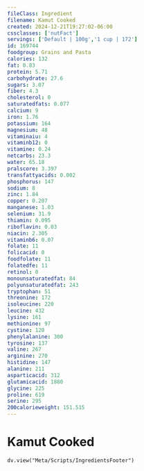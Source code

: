 ```yaml
---
fileClass: Ingredient
filename: Kamut Cooked
created: 2024-12-21T19:27:02-06:00
cssclasses: ['nutFact']
servings: ['Default | 100g','1 cup | 172']
id: 169744
foodgroup: Grains and Pasta
calories: 132
fat: 0.83
protein: 5.71
carbohydrate: 27.6
sugars: 3.07
fiber: 4.3
cholesterol: 0
saturatedfats: 0.077
calcium: 9
iron: 1.76
potassium: 164
magnesium: 48
vitaminaiu: 4
vitaminb12: 0
vitamine: 0.24
netcarbs: 23.3
water: 65.18
pralscore: 3.397
transfattyacids: 0.002
phosphorus: 147
sodium: 8
zinc: 1.84
copper: 0.207
manganese: 1.03
selenium: 31.9
thiamin: 0.095
riboflavin: 0.03
niacin: 2.305
vitaminb6: 0.07
folate: 11
folicacid: 0
foodfolate: 11
folatedfe: 11
retinol: 0
monounsaturatedfat: 84
polyunsaturatedfat: 243
tryptophan: 51
threonine: 172
isoleucine: 220
leucine: 432
lysine: 161
methionine: 97
cystine: 120
phenylalanine: 300
tyrosine: 137
valine: 267
arginine: 270
histidine: 147
alanine: 211
asparticacid: 312
glutamicacid: 1880
glycine: 225
proline: 619
serine: 295
200calorieweight: 151.515
---
```


# Kamut Cooked

```dataviewjs
dv.view("Meta/Scripts/IngredientsFooter")
```